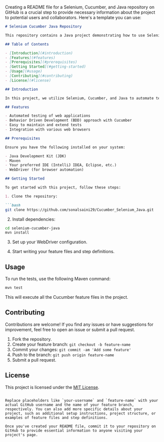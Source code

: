 Creating a README file for a Selenium, Cucumber, and Java repository on GitHub is a crucial step to provide necessary information about the project to potential users and collaborators. Here's a template you can use:

```markdown
# Selenium Cucumber Java Repository

This repository contains a Java project demonstrating how to use Selenium with Cucumber for automated testing of web applications.

## Table of Contents

- [Introduction](#introduction)
- [Features](#features)
- [Prerequisites](#prerequisites)
- [Getting Started](#getting-started)
- [Usage](#usage)
- [Contributing](#contributing)
- [License](#license)

## Introduction

In this project, we utilize Selenium, Cucumber, and Java to automate testing of web applications. Selenium is a powerful tool for automating web browsers, Cucumber facilitates Behavior Driven Development (BDD), and Java provides the programming language for writing the tests.

## Features

- Automated testing of web applications
- Behavior Driven Development (BDD) approach with Cucumber
- Easy to maintain and extend tests
- Integration with various web browsers

## Prerequisites

Ensure you have the following installed on your system:

- Java Development Kit (JDK)
- Maven
- Your preferred IDE (IntelliJ IDEA, Eclipse, etc.)
- WebDriver (for browser automation)

## Getting Started

To get started with this project, follow these steps:

1. Clone the repository:

```bash
git clone https://github.com/sonalsaini29/Cucumber_Selenium_Java.git
```

2. Install dependencies:

```bash
cd selenium-cucumber-java
mvn install
```

3. Set up your WebDriver configuration.

4. Start writing your feature files and step definitions.

## Usage

To run the tests, use the following Maven command:

```bash
mvn test
```

This will execute all the Cucumber feature files in the project.

## Contributing

Contributions are welcome! If you find any issues or have suggestions for improvement, feel free to open an issue or submit a pull request.

1. Fork the repository.
2. Create your feature branch: `git checkout -b feature-name`
3. Commit your changes: `git commit -am 'Add some feature'`
4. Push to the branch: `git push origin feature-name`
5. Submit a pull request.

## License

This project is licensed under the [MIT License](LICENSE).
```

Replace placeholders like `your-username` and `feature-name` with your actual GitHub username and the name of your feature branch, respectively. You can also add more specific details about your project, such as additional setup instructions, project structure, or examples of feature files and step definitions.

Once you've created your README file, commit it to your repository on GitHub to provide essential information to anyone visiting your project's page.
